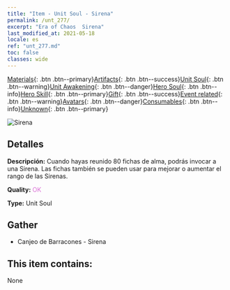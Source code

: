 ```yaml
---
title: "Item - Unit Soul - Sirena"
permalink: /unt_277/
excerpt: "Era of Chaos  Sirena"
last_modified_at: 2021-05-18
locale: es
ref: "unt_277.md"
toc: false
classes: wide
---
```

 [Materials](/ItemsES/){: .btn .btn--primary}[Artifacts](/ItemsES/Artifacts/){: .btn .btn--success}[Unit Soul](/ItemsES/UnitSoul/){: .btn .btn--warning}[Unit Awakening](/ItemsES/UnitAwakening/){: .btn .btn--danger}[Hero Soul](/ItemsES/HeroSoul/){: .btn .btn--info}[Hero Skill](/ItemsES/HeroSkill/){: .btn .btn--primary}[Gift](/ItemsES/Gift/){: .btn .btn--success}[Event related](/ItemsES/Events/){: .btn .btn--warning}[Avatars](/ItemsES/Avatars/){: .btn .btn--danger}[Consumables](/ItemsES/Consumables/){: .btn .btn--info}[Unknown](/ItemsES/Unknown/){: .btn .btn--primary}

 ![Sirena](/images/u/ti_meirenyu.jpg)

## Detalles
 **Descripción:** Cuando hayas reunido 80 fichas de alma, podrás invocar a una Sirena. Las fichas también se pueden usar para mejorar o aumentar el rango de las Sirenas.

 **Quality:** <span style="color: #DA70D6">OK</span>

 **Type:** Unit Soul

## Gather

*    Canjeo de Barracones - Sirena 

## This item contains:

  None

